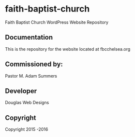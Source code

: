 # faith-baptist-church
Faith Baptist Church WordPress Website Repository

## Documentation
This is the repository for the website located at fbcchelsea.org

## Commissioned by:
Pastor M. Adam Summers

## Developer 
Douglas Web Designs

## Copyright
Copyright 2015 -2016
